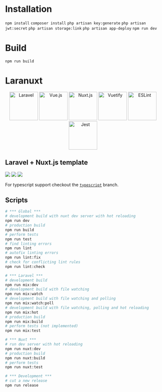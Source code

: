 # Installation
``npm install``
``composer install``
``php artisan key:generate``
``php artisan jwt:secret``
``php artisan storage:link``
``php artisan app-deploy``
``npm run dev``

# Build
``npm run build``


# Laranuxt

<p align="center">
  <a href="https://laravel.com"><img alt="Laravel" src="https://upload.wikimedia.org/wikipedia/commons/thumb/9/9a/Laravel.svg/1200px-Laravel.svg.png" width="92" height="92" /></a>
  <a href="https://vuejs.org"><img alt="Vue.js" src="https://vuejs.org/images/logo.png" width="92" height="92" /></a>
  <a href="https://nuxtjs.org/"><img alt="Nuxt.js" src="https://upload.wikimedia.org/wikipedia/commons/3/3c/Nuxt-js.png" width="92" height="92" /></a>
  <a href="https://vuetifyjs.com/"><img alt="Vuetify" src="https://cdn.vuetifyjs.com/images/logos/vuetify-logo-dark.png" width="92" height="92" /></a>
  <a href="https://eslint.org/"><img alt="ESLint" src="https://d33wubrfki0l68.cloudfront.net/204482ca413433c80cd14fe369e2181dd97a2a40/092e2/assets/img/logo.svg" width="92" height="92" /></a>
  <a href="https://jestjs.io/"><img alt="Jest" src="https://miro.medium.com/max/600/1*i37IyHf6vnhqWIA9osxU3w.png" width="92" height="92" /></a>
</p>

## Laravel + Nuxt.js template

[![](https://img.shields.io/badge/nuxt.js-v2.14.5-04C690.svg)](https://nuxtjs.org)
[![](https://img.shields.io/badge/Laravel-v8.0.3-ff2e21.svg)](https://laravel.com)
[![](https://img.shields.io/badge/Vuetify-v2.3.10-1697F6.svg)](https://laravel.com)

For typescript support checkout the [`typescript`](https://github.com/m2sd/nuxt-laravel-starter/tree/typescript) branch.

## Scripts

```bash
# *** Global ***
# development build with nuxt dev server with hot reloading
npm run dev
# production build
npm run build
# perform tests
npm run test
# find linting errors
npm run lint
# autofix linting errors
npm run lint:fix
# check for conflicting lint rules
npm run lint:check

# *** Laravel ***
# development build
npm run mix:dev
# development build with file watching
npm run mix:watch
# development build with file watching and polling
npm run mix:watch:poll
# development build with file watching, polling and hot reloading
npm run mix:hot
# production build
npm run mix:build
# perform tests (not implemented)
npm run mix:test

# *** Nuxt ***
# run dev server with hot reloading
npm run nuxt:dev
# production build
npm run nuxt:build
# perform tests
npm run nuxt:test

# *** Development ***
# cut a new release
npm run release
```
